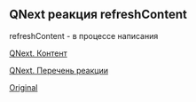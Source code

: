 ## QNext реакция refreshContent

refreshContent - в процессе написания





[QNext. Контент](/docs-test/_export/admin/content-about)

[QNext. Перечень реакции](/docs-test/_export/reactions)


  
[Original](https://telegra.ph/QNext-admin-reaction-refreshContent-02-13)